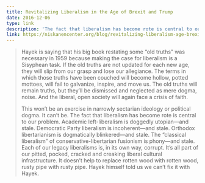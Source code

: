 ```yaml
---
title: Revitalizing Liberalism in the Age of Brexit and Trump
date: 2016-12-06
type: link
description: 'The fact that liberalism has become rote is central to our problem.'
link: https://niskanencenter.org/blog/revitalizing-liberalism-age-brexit-trump/
---
```

> Hayek is saying that his big book restating some “old truths” was necessary in 1959 because making the case for liberalism is a Sisyphean task. If the old truths are not updated for each new age, they will slip from our grasp and lose our allegiance. The terms in which those truths have been couched will become hollow, potted mottoes, will fail to galvanize, inspire, and move us. The old truths will remain truths, but they’ll be dismissed and neglected as mere dogma, noise. And the liberal, open society will again face a crisis of faith.
> 
> This won’t be an exercise in narrowly sectarian ideology or political dogma. It can’t be. The fact that liberalism has become rote is central to our problem. Academic left-liberalism is doggedly utopian—and stale. Democratic Party liberalism is incoherent—and stale. Orthodox libertarianism is dogmatically blinkered—and stale. The “classical liberalism” of conservative-libertarian fusionism is phony—and stale. Each of our legacy liberalisms is, in its own way, corrupt. It’s all part of our pitted, pocked, cracked and creaking liberal cultural infrastructure. It doesn’t help to replace rotten wood with rotten wood, rusty pipe with rusty pipe. Hayek himself told us we can’t fix it with Hayek.